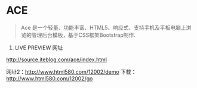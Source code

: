 # ACE
> Ace 是一个轻量、功能丰富、HTML5、响应式、支持手机及平板电脑上浏览的管理后台模板，基于CSS框架Bootstrap制作.

1. LIVE PREVIEW 网址

http://source.iteblog.com/ace/index.html

网址2：http://www.html580.com/12002/demo
下载：http://www.html580.com/12002/go